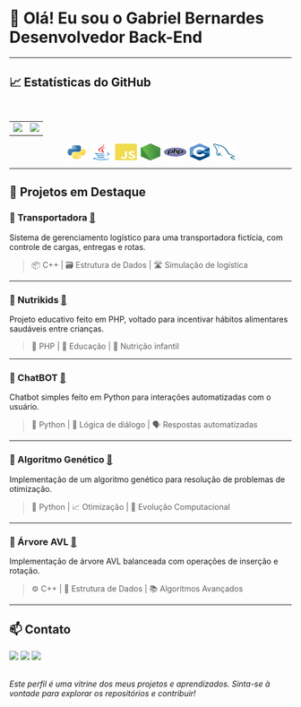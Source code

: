 # 👋 Olá! Eu sou o Gabriel Bernardes Desenvolvedor Back-End
---

## 📈 Estatísticas do GitHub
<div style="display: inline_block"><br>
<table>
  <tr>
    <td>
      <img src="https://github-readme-stats.vercel.app/api?username=Gabrieltbernardes&show_icons=true&theme=radical&hide_border=true" />
    </td>
    <td>
      <img src="https://github-readme-stats.vercel.app/api/top-langs/?username=Gabrieltbernardes&layout=compact&theme=radical&hide_border=true" />
    </td>
  </tr>
</table>
</div>

<p align="center">
  <img align="center" alt="Gabriel-Python" height="30" width="40" src="https://raw.githubusercontent.com/devicons/devicon/master/icons/python/python-original.svg">
  <img align="center" alt="Gabriel-Java" height="30" width="40" src="https://raw.githubusercontent.com/devicons/devicon/master/icons/java/java-original.svg">
  <img align="center" alt="Gabriel-Javascript" height="30" width="40" src="https://raw.githubusercontent.com/devicons/devicon/master/icons/javascript/javascript-plain.svg">
  <img align="center" alt="Gabriel-Nodejs" height="30" width="40" src="https://raw.githubusercontent.com/devicons/devicon/master/icons/nodejs/nodejs-original.svg">
  <img align="center" alt="Gabriel-PHP" height="30" width="40" src="https://raw.githubusercontent.com/devicons/devicon/master/icons/php/php-original.svg">
  <img align="center" alt="Gabriel-Cplusplus" height="30" width="40" src="https://raw.githubusercontent.com/devicons/devicon/master/icons/cplusplus/cplusplus-original.svg">
  <img align="center" alt="Gabriel-MySQL" height="30" width="40" src="https://raw.githubusercontent.com/devicons/devicon/master/icons/mysql/mysql-original.svg">
</p>


---

## 🚀 Projetos em Destaque

### 🚚 Transportadora [🔗](https://github.com/Gabrieltbernardes/transportadora)
Sistema de gerenciamento logístico para uma transportadora fictícia, com controle de cargas, entregas e rotas.
> 📦 C++ | 🗃️ Estrutura de Dados | 🛣️ Simulação de logística

---

### 🥦 Nutrikids [🔗](https://github.com/Gabrieltbernardes/Nutrikids)
Projeto educativo feito em PHP, voltado para incentivar hábitos alimentares saudáveis entre crianças.
> 🍎 PHP | 🧒 Educação | 🥗 Nutrição infantil

---

### 🤖 ChatBOT [🔗](https://github.com/Gabrieltbernardes/ChatBOT)
Chatbot simples feito em Python para interações automatizadas com o usuário.
> 💬 Python | 🧠 Lógica de diálogo | 🗣️ Respostas automatizadas

---

### 🧬 Algoritmo Genético [🔗](https://github.com/Gabrieltbernardes/algoritmo-genetico)
Implementação de um algoritmo genético para resolução de problemas de otimização.
> 🧠 Python | 📈 Otimização | 🌱 Evolução Computacional

---

### 🌳 Árvore AVL [🔗](https://github.com/Gabrieltbernardes/arvore-avl)
Implementação de árvore AVL balanceada com operações de inserção e rotação.
> ⚙️ C++ | 🔄 Estrutura de Dados | 📚 Algoritmos Avançados

---

## 📫 Contato

<div> 
  <a href="https://instagram.com/ogabrieltb" target="_blank"><img src="https://img.shields.io/badge/-Instagram-%23E4405F?style=for-the-badge&logo=instagram&logoColor=white" target="_blank"></a>
  <a href = "mailto:gabrielbernardesprf@gmail.com"><img src="https://img.shields.io/badge/-Gmail-%23333?style=for-the-badge&logo=gmail&logoColor=white" target="_blank"></a>
  <a href="https://www.linkedin.com/in/gabriel-teixeira-bernardes-2b97ab271" target="_blank"><img src="https://img.shields.io/badge/-LinkedIn-%230077B5?style=for-the-badge&logo=linkedin&logoColor=white" target="_blank"></a> 
</div><br>

*Este perfil é uma vitrine dos meus projetos e aprendizados. Sinta-se à vontade para explorar os repositórios e contribuir!*
